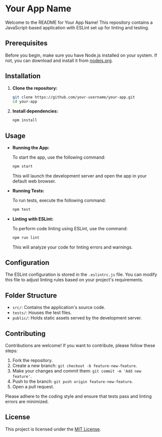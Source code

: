 # Your App Name

Welcome to the README for Your App Name! This repository contains a JavaScript-based application with ESLint set up for linting and testing.

## Prerequisites

Before you begin, make sure you have Node.js installed on your system. If not, you can download and install it from [nodejs.org](https://nodejs.org/).

## Installation

1. **Clone the repository:**

    ```bash
    git clone https://github.com/your-username/your-app.git
    cd your-app
    ```

2. **Install dependencies:**

    ```bash
    npm install
    ```

## Usage

- **Running the App:**

    To start the app, use the following command:

    ```bash
    npm start
    ```

    This will launch the development server and open the app in your default web browser.

- **Running Tests:**

    To run tests, execute the following command:

    ```bash
    npm test
    ```

- **Linting with ESLint:**

    To perform code linting using ESLint, use the command:

    ```bash
    npm run lint
    ```

    This will analyze your code for linting errors and warnings.

## Configuration

The ESLint configuration is stored in the `.eslintrc.js` file. You can modify this file to adjust linting rules based on your project's requirements.

## Folder Structure

- `src/`: Contains the application's source code.
- `tests/`: Houses the test files.
- `public/`: Holds static assets served by the development server.

## Contributing

Contributions are welcome! If you want to contribute, please follow these steps:

1. Fork the repository.
2. Create a new branch: `git checkout -b feature-new-feature`.
3. Make your changes and commit them: `git commit -m 'Add new feature'`.
4. Push to the branch: `git push origin feature-new-feature`.
5. Open a pull request.

Please adhere to the coding style and ensure that tests pass and linting errors are minimized.

## License

This project is licensed under the [MIT License](LICENSE).
